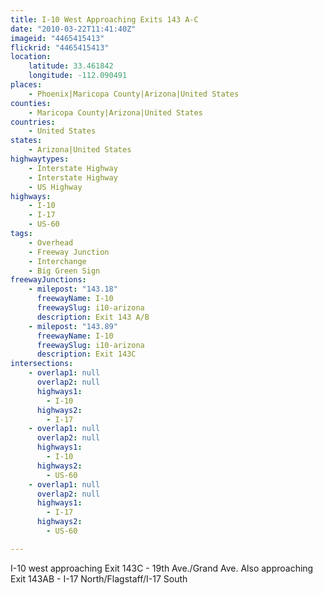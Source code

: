 ```yaml
---
title: I-10 West Approaching Exits 143 A-C
date: "2010-03-22T11:41:40Z"
imageid: "4465415413"
flickrid: "4465415413"
location:
    latitude: 33.461842
    longitude: -112.090491
places:
    - Phoenix|Maricopa County|Arizona|United States
counties:
    - Maricopa County|Arizona|United States
countries:
    - United States
states:
    - Arizona|United States
highwaytypes:
    - Interstate Highway
    - Interstate Highway
    - US Highway
highways:
    - I-10
    - I-17
    - US-60
tags:
    - Overhead
    - Freeway Junction
    - Interchange
    - Big Green Sign
freewayJunctions:
    - milepost: "143.18"
      freewayName: I-10
      freewaySlug: i10-arizona
      description: Exit 143 A/B
    - milepost: "143.89"
      freewayName: I-10
      freewaySlug: i10-arizona
      description: Exit 143C
intersections:
    - overlap1: null
      overlap2: null
      highways1:
        - I-10
      highways2:
        - I-17
    - overlap1: null
      overlap2: null
      highways1:
        - I-10
      highways2:
        - US-60
    - overlap1: null
      overlap2: null
      highways1:
        - I-17
      highways2:
        - US-60

---
```

I-10 west approaching Exit 143C - 19th Ave./Grand Ave.  Also approaching Exit 143AB - I-17 North/Flagstaff/I-17 South